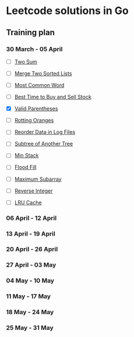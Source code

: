 # Leetcode solutions in Go

## Training plan

### 30 March - 05 April

- [ ] [Two Sum](https://leetcode.com/problems/two-sum/)
- [ ] [Merge Two Sorted Lists](https://leetcode.com/problems/merge-two-sorted-lists/)
- [ ] [Most Common Word](https://leetcode.com/problems/most-common-word/)
- [ ] [Best Time to Buy and Sell Stock](https://leetcode.com/problems/best-time-to-buy-and-sell-stock/)
- [x] [Valid Parentheses](https://leetcode.com/problems/valid-parentheses/)

- [ ] [Rotting Oranges](https://leetcode.com/problems/rotting-oranges)
- [ ] [Reorder Data in Log Files](https://leetcode.com/problems/reorder-data-in-log-files)
- [ ] [Subtree of Another Tree](https://leetcode.com/problems/subtree-of-another-tree)
- [ ] [Min Stack](https://leetcode.com/problems/min-stack)
- [ ] [Flood Fill](https://leetcode.com/problems/flood-fill)

- [ ] [Maximum Subarray](https://leetcode.com/problems/maximum-subarray/)
- [ ] [Reverse Integer](https://leetcode.com/problems/reverse-integer/)
- [ ] [LRU Cache](https://leetcode.com/problems/lru-cache/)

### 06 April - 12 April

### 13 April - 19 April

### 20 April - 26 April

### 27 April - 03 May

### 04 May - 10 May

### 11 May - 17 May

### 18 May - 24 May

### 25 May - 31 May




